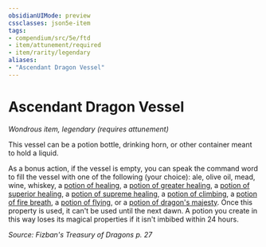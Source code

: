```yaml
---
obsidianUIMode: preview
cssclasses: json5e-item
tags:
- compendium/src/5e/ftd
- item/attunement/required
- item/rarity/legendary
aliases: 
- "Ascendant Dragon Vessel"
---
```

# Ascendant Dragon Vessel
*Wondrous item, legendary (requires attunement)*  


This vessel can be a potion bottle, drinking horn, or other container meant to hold a liquid.

As a bonus action, if the vessel is empty, you can speak the command word to fill the vessel with one of the following (your choice): ale, olive oil, mead, wine, whiskey, a [potion of healing](Mechanics/items/potion-of-healing.md), a [potion of greater healing](Mechanics/items/potion-of-greater-healing.md), a [potion of superior healing](Mechanics/items/potion-of-superior-healing.md), a [potion of supreme healing](Mechanics/items/potion-of-supreme-healing.md), a [potion of climbing](Mechanics/items/potion-of-climbing.md), a [potion of fire breath](Mechanics/items/potion-of-fire-breath.md), a [potion of flying](Mechanics/items/potion-of-flying.md), or a [potion of dragon's majesty](Mechanics/items/potion-of-dragons-majesty-ftd.md). Once this property is used, it can't be used until the next dawn. A potion you create in this way loses its magical properties if it isn't imbibed within 24 hours.

*Source: Fizban's Treasury of Dragons p. 27*